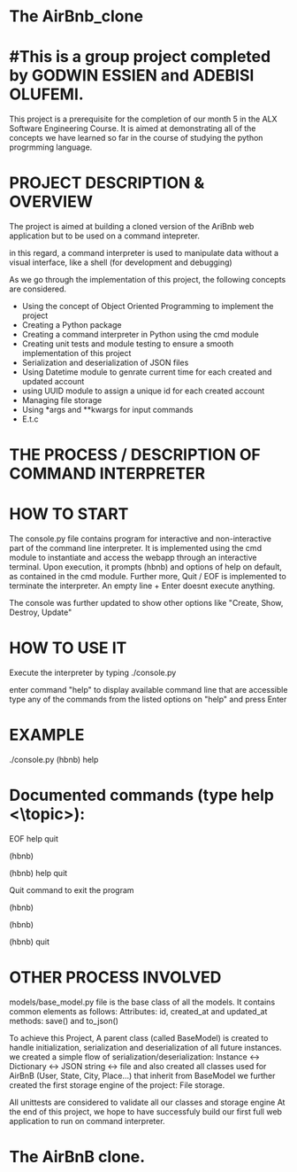 # The AirBnb_clone
# #This is a group project completed by GODWIN ESSIEN and ADEBISI OLUFEMI.

This project is a prerequisite for the completion of our month 5 in the ALX Software Engineering Course. It is aimed at demonstrating all of the concepts we have learned so
far in the course of studying the python progrmming language.

# PROJECT DESCRIPTION & OVERVIEW

The project is aimed at building a cloned version of the AriBnb web application but to be used on a command intepreter.

in this regard, a command interpreter is used to manipulate data without a visual interface, like a shell (for development and debugging)

As we go through the implementation of this project, the following concepts are considered.

- Using the concept of Object Oriented Programming to implement the project 
- Creating a Python package
- Creating a command interpreter in Python using the cmd module
- Creating unit tests and module testing to ensure a smooth implementation of this project
- Serialization and deserialization of JSON files
- Using Datetime module to genrate current time for each created and updated account
- using UUID module to assign a unique id for each created account
- Managing file storage
- Using *args and **kwargs for input commands
- E.t.c

# THE PROCESS / DESCRIPTION OF COMMAND INTERPRETER 


# HOW TO START

The console.py file contains program for interactive and non-interactive part of the command line interpreter. 
It is implemented using the cmd module to instantiate and access the webapp through an interactive terminal.
Upon execution, it prompts (hbnb) and  options of help on default, as contained in the cmd module. Further more, Quit / EOF is implemented to terminate the interpreter. An empty line + Enter doesnt execute anything.

The console was further updated to show other options like "Create, Show, Destroy, Update"

# HOW TO USE IT

Execute the interpreter by typing
./console.py

enter command "help" to display available command line that are accessible
type any of the commands from the listed options on "help" and press Enter


# EXAMPLE
./console.py
(hbnb) help

Documented commands (type help <\topic>):
========================================
EOF  help  quit

(hbnb)
 
(hbnb) help quit

Quit command to exit the program

(hbnb)

(hbnb) 

(hbnb) quit 

# OTHER PROCESS INVOLVED

models/base_model.py file is the base class of all the models. It contains common elements as follows:
Attributes: id, created_at and updated_at
methods: save() and to_json()

To achieve this Project, A parent class (called BaseModel) is created to handle initialization, serialization and deserialization of all future instances.
we created a simple flow of serialization/deserialization: Instance <-> Dictionary <-> JSON string <-> file
and also created all classes used for AirBnB (User, State, City, Place…) that inherit from BaseModel
we further created the first storage engine of the project: File storage.

All unittests are considered to validate all our classes and storage engine
At the end of this project, we hope to have successfuly build our first full web application to run on command interpreter.

# The AirBnB clone.
